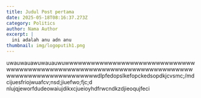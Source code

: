 ```yaml
---
title: Judul Post pertama
date: 2025-05-18T08:16:37.273Z
category: Politics
author: Nama Author
excerpt: |
  ini adalah anu adn anu 
thumbnail: img/logoputih1.png
---
```

uwauwauawuwauauwuwwwwwwwwwwwwwwwwwwwwwwwwwwwwwwwwwwwwwwwwwwwwwwwwwwwwwwwwwwwwwwwwwwwwwwwwwwwwwwwwwwwwwwwwwwwwwwdlpfedopslkefopckedsopdkjcvsmc;/mdcijuesfriojwuafcv;nsd;jiuefwo;fjc;d nlujqjeworfdudeowaiujdikxcjueioyhdfrwcndkzdjieoqujfeci
